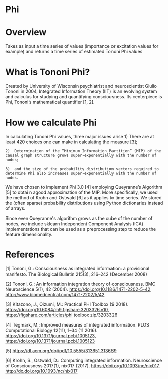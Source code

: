 # Phi

# Overview

Takes as input a time series of values (importance or excitation values
for example) and returns a time series of estimated Tononi Phi values

# What is Tononi Phi?

Created by University of Wisconsin psychiatrist and neuroscientist Giulio Tononi in
2004, Integrated Information Theory (IIT) is an evolving system and calculus for
studying and quantifying consciousness. Its centerpiece is Phi, Tononi’s
mathematical quantifier [1, 2].

# How we calculate Phi

In calculating Tononi Phi values, three major issues arise
    1)  There are at least 420 choices one can make in calculating the measure [3];
    
    2)  Determination of the “Minimum Information Partition” (MIP) of the causal graph structure grows super-exponentially with the number of nodes;
    
    3)  and the size of the probability distribution vectors required to determine Phi also increases super-exponentially with the number of nodes. 
    
We have chosen to implement Phi 3.0 [4] employing Queyranne’s Algorithm [5] to
obtai n agood approximation of the MIP. More specifically, we used the method of
Krohn and Ostwald [6] as it applies to time series.  We stored the (often sparse)
probability distributions using Python dictionaries instead of arrays.

Since even Queyranne's algorithm grows as the cube of the number of nodes, we
include sklearn Independent Component Analysis (ICA) implementations that can be
used as a preprocessing step to reduce the feature dimensionality.

# References

[1] Tononi, G.: Consciousness as integrated information: a provisional manifesto. The Biological Bulletin 215(3), 216–242 (December 2008)

[2] Tononi, G.: An information integration theory of consciousness. BMC
Neuroscience 5(1), 42 (2004). https://doi.org/10.1186/1471-2202-5-42,
http://www.biomedcentral.com/1471-2202/5/42

[3] Kitazono, J., Oizumi, M.: Practical PHI Toolbox
(9 2018). https://doi.org/10.6084/m9.figshare.3203326.v10,
https://figshare.com/articles/phi toolbox zip/3203326

[4] Tegmark, M.: Improved measures of integrated information. PLOS Computational
Biology 12(11), 1–34 (11 2016). https://doi.org/10.1371/journal.pcbi.1005123,
https://doi.org/10.1371/journal.pcbi.1005123

[5] https://dl.acm.org/doi/pdf/10.5555/313651.313669

[6] Krohn, S., Ostwald, D.: Computing integrated information. Neuroscience
of Consciousness 2017(1), nix017 (2017). https://doi.org/10.1093/nc/nix017,
http://dx.doi.org/10.1093/nc/nix017
